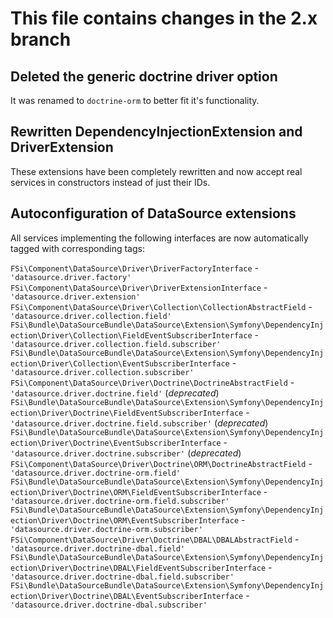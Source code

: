 # This file contains changes in the 2.x branch

## Deleted the generic doctrine driver option

It was renamed to `doctrine-orm` to better fit it's functionality.

## Rewritten DependencyInjectionExtension and DriverExtension

These extensions have been completely rewritten and now accept real services in 
constructors instead of just their IDs.

## Autoconfiguration of DataSource extensions

All services implementing the following interfaces are now automatically tagged
with corresponding tags:

`FSi\Component\DataSource\Driver\DriverFactoryInterface` - `'datasource.driver.factory'`
`FSi\Component\DataSource\Driver\DriverExtensionInterface` - `'datasource.driver.extension'`
`FSi\Component\DataSource\Driver\Collection\CollectionAbstractField` - `'datasource.driver.collection.field'`
`FSi\Bundle\DataSourceBundle\DataSource\Extension\Symfony\DependencyInjection\Driver\Collection\FieldEventSubscriberInterface` - `'datasource.driver.collection.field.subscriber'`
`FSi\Bundle\DataSourceBundle\DataSource\Extension\Symfony\DependencyInjection\Driver\Collection\EventSubscriberInterface` - `'datasource.driver.collection.subscriber'`
`FSi\Component\DataSource\Driver\Doctrine\DoctrineAbstractField` - `'datasource.driver.doctrine.field'` (*deprecated*)
`FSi\Bundle\DataSourceBundle\DataSource\Extension\Symfony\DependencyInjection\Driver\Doctrine\FieldEventSubscriberInterface` - `'datasource.driver.doctrine.field.subscriber'` (*deprecated*)
`FSi\Bundle\DataSourceBundle\DataSource\Extension\Symfony\DependencyInjection\Driver\Doctrine\EventSubscriberInterface` - `'datasource.driver.doctrine.subscriber'` (*deprecated*)
`FSi\Component\DataSource\Driver\Doctrine\ORM\DoctrineAbstractField` - `'datasource.driver.doctrine-orm.field'`
`FSi\Bundle\DataSourceBundle\DataSource\Extension\Symfony\DependencyInjection\Driver\Doctrine\ORM\FieldEventSubscriberInterface` - `'datasource.driver.doctrine-orm.field.subscriber'`
`FSi\Bundle\DataSourceBundle\DataSource\Extension\Symfony\DependencyInjection\Driver\Doctrine\ORM\EventSubscriberInterface` - `'datasource.driver.doctrine-orm.subscriber'`
`FSi\Component\DataSource\Driver\Doctrine\DBAL\DBALAbstractField` - `'datasource.driver.doctrine-dbal.field'`
`FSi\Bundle\DataSourceBundle\DataSource\Extension\Symfony\DependencyInjection\Driver\Doctrine\DBAL\FieldEventSubscriberInterface` - `'datasource.driver.doctrine-dbal.field.subscriber'`
`FSi\Bundle\DataSourceBundle\DataSource\Extension\Symfony\DependencyInjection\Driver\Doctrine\DBAL\EventSubscriberInterface` - `'datasource.driver.doctrine-dbal.subscriber'`
